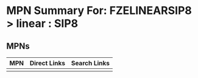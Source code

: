 



# MPN Summary For: FZELINEARSIP8 > linear : SIP8

## MPNs
  

|MPN|Direct Links|Search Links|
| :--- | :--- | :--- |
||||
